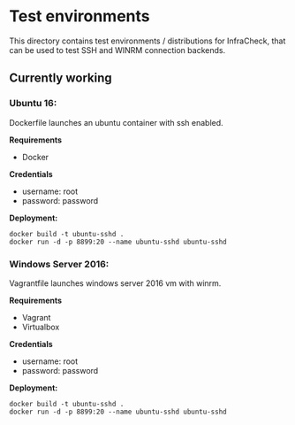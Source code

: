 # Test environments
This directory contains test environments / distributions for InfraCheck, that can be used to test SSH and WINRM connection backends.
## Currently working
### Ubuntu 16:
Dockerfile launches an ubuntu container with ssh enabled.

**Requirements**
- Docker

**Credentials**
- username: root
- password: password

**Deployment:**
```
docker build -t ubuntu-sshd .
docker run -d -p 8899:20 --name ubuntu-sshd ubuntu-sshd
```

### Windows Server 2016:
Vagrantfile launches windows server 2016 vm with winrm.

**Requirements**
- Vagrant
- Virtualbox

**Credentials**
- username: root
- password: password

**Deployment:**
```
docker build -t ubuntu-sshd .
docker run -d -p 8899:20 --name ubuntu-sshd ubuntu-sshd
```
